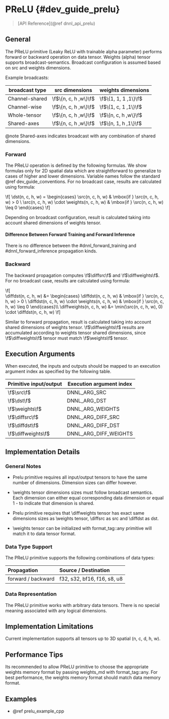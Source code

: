 PReLU {#dev_guide_prelu}
============================

>
> [API Reference](@ref dnnl_api_prelu)
>

## General

The PReLU primitive (Leaky ReLU with trainable alpha parameter) performs
forward or backward operation on data tensor. Weights (alpha) tensor supports
broadcast-semantics. Broadcast configuration is assumed based on src and
weights dimensions.

Example broadcasts:

| broadcast type | src dimensions       | weights dimensions   |
|----------------|----------------------|----------------------|
| Channel-shared | \f$\{n, c, h ,w\}\f$ | \f$\{1, 1, 1 ,1\}\f$ |
| Channel-wise   | \f$\{n, c, h ,w\}\f$ | \f$\{1, c, 1 ,1\}\f$ |
| Whole-tensor   | \f$\{n, c, h ,w\}\f$ | \f$\{n, c, h ,w\}\f$ |
| Shared-axes    | \f$\{n, c, h ,w\}\f$ | \f$\{n, 1, h ,1\}\f$ |

@note
   Shared-axes indicates broadcast with any combination of shared
dimensions.

### Forward

The PReLU operation is defined by the following formulas.
We show formulas only for 2D spatial data which are straightforward to
generalize to cases of higher and lower dimensions. Variable names follow the
standard @ref dev_guide_conventions.
For no broadcast case, results are calculated using formula:

\f[
    \dst(n, c, h, w) =
        \begin{cases}
        \src(n, c, h, w)  & \mbox{if } \src(n, c, h, w) > 0 \\
        \src(n, c, h, w) \cdot \weights(n, c, h, w) & \mbox{if }
        \src(n, c, h, w) \leq 0
        \end{cases}
\f]

Depending on broadcast configuration, result is calculated taking into account
shared dimensions of weights tensor.

#### Difference Between Forward Training and Forward Inference

There is no difference between the #dnnl_forward_training
and #dnnl_forward_inference propagation kinds.

### Backward

The backward propagation computes \f$\diffsrc\f$ and \f$\diffweights\f$.
For no broadcast case, results are calculated using formula:

\f[    
    \diffdst(n, c, h, w) &=
        \begin{cases}
        \diffdst(n, c, h, w)  & \mbox{if } \src(n, c, h, w) > 0 \\
        \diffdst(n, c, h, w) \cdot \weights(n, c, h, w) &
        \mbox{if } \src(n, c, h, w) \leq 0
        \end{cases}\\\\
    \diffweights(n, c, h, w) &=
        \min(\src(n, c, h, w), 0) \cdot \diffdst(n, c, h, w)
\f]

Similar to forward propagation, result is calculated taking into
account shared dimensions of weights tensor.
\f$\diffweights\f$ results are accumulated according to weights tensor shared
dimensions, since \f$\diffweights\f$ tensor must match \f$\weights\f$ tensor.


## Execution Arguments

When executed, the inputs and outputs should be mapped to an execution
argument index as specified by the following table.

| Primitive input/output | Execution argument index |
|------------------------|--------------------------|
| \f$\src\f$             | DNNL_ARG_SRC             |
| \f$\dst\f$             | DNNL_ARG_DST             |
| \f$\weights\f$         | DNNL_ARG_WEIGHTS         |
| \f$\diffsrc\f$         | DNNL_ARG_DIFF_SRC        |
| \f$\diffdst\f$         | DNNL_ARG_DIFF_DST        |
| \f$\diffweights\f$     | DNNL_ARG_DIFF_WEIGHTS    |


## Implementation Details

### General Notes

 * Prelu primitive requires all input/output tensors to have the
   same number of dimensions. Dimension sizes can differ however.

 * \weights tensor dimensions sizes must follow broadcast semantics.
   Each dimension can either equal corresponding data dimension or
   equal 1 - to indicate that dimension is shared.

 * Prelu primitive requires that \diffweights tensor has exact same dimensions
   sizes as \weights tensor, \diffsrc as src and \diffdst as dst.

 * \weights tensor can be initialized with format_tag::any
   primitive will match it to data tensor format.

### Data Type Support

The PReLU primitive supports the following combinations of data types:

| Propagation        | Source / Destination        |
|:-------------------|:----------------------------|
| forward / backward | f32, s32, bf16, f16, s8, u8 |

### Data Representation

The PReLU primitive works with arbitrary data tensors. There is no special
meaning associated with any logical dimensions.

## Implementation Limitations

Current implementation supports all tensors up to 3D spatial (n, c, d, h, w).

## Performance Tips

Its recommended to allow PReLU primitive to choose the appropriate weights
memory format by passing weights_md with format_tag::any.
For best performance, the weights memory format should match
data memory format.

## Examples

* @ref prelu_example_cpp
